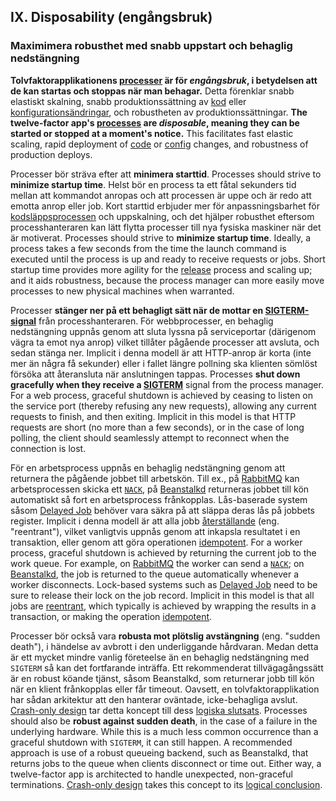 ## IX. Disposability (engångsbruk)
### Maximimera robusthet med snabb uppstart och behaglig nedstängning

**Tolvfaktorapplikationens [processer](./processes) är för *engångsbruk*, i betydelsen att de kan startas och stoppas när man behagar.** Detta förenklar snabb elastiskt skalning, snabb produktionssättning av [kod](./codebase) eller [konfigurationsändringar](./config), och robustheten av produktionssättningar.
**The twelve-factor app's [processes](./processes) are *disposable*, meaning they can be started or stopped at a moment's notice.**  This facilitates fast elastic scaling, rapid deployment of [code](./codebase) or [config](./config) changes, and robustness of production deploys.

Processer bör sträva efter att **minimera starttid**. 
Processes should strive to **minimize startup time**. Helst bör en process ta ett fåtal sekunders tid mellan att kommandot anropas och att processen är uppe och är redo att emotta anrop eller job. Kort starttid erbjuder mer för anpassningsbarhet för [kodsläppsprocessen](./build-release-run) och uppskalning, och det hjälper robusthet eftersom processhanteraren kan lätt flytta processer till nya fysiska maskiner när det är motiverat.
Processes should strive to **minimize startup time**.  Ideally, a process takes a few seconds from the time the launch command is executed until the process is up and ready to receive requests or jobs.  Short startup time provides more agility for the [release](./build-release-run) process and scaling up; and it aids robustness, because the process manager can more easily move processes to new physical machines when warranted.

Processer **stänger ner på ett behagligt sätt när de mottar en [SIGTERM-signal](http://en.wikipedia.org/wiki/SIGTERM)** från processhanteraren. För webbprocesser, en behaglig nedstängning uppnås genom att sluta lyssna på serviceportar (därigenom vägra ta emot nya anrop) vilket tillåter pågående processer att avsluta, och sedan stänga ner. Implicit i denna modell är att HTTP-anrop är korta (inte mer än några få sekunder) eller i fallet längre pollning ska klienten sömlöst försöka att återansluta när anslutningen tappas.
Processes **shut down gracefully when they receive a [SIGTERM](http://en.wikipedia.org/wiki/SIGTERM)** signal from the process manager.  For a web process, graceful shutdown is achieved by ceasing to listen on the service port (thereby refusing any new requests), allowing any current requests to finish, and then exiting.  Implicit in this model is that HTTP requests are short (no more than a few seconds), or in the case of long polling, the client should seamlessly attempt to reconnect when the connection is lost.

För en arbetsprocess uppnås en behaglig nedstängning genom att returnera the pågående jobbet till arbetskön. Till ex., på [RabbitMQ](http://www.rabbitmq.com/) kan arbetsprocessen skicka ett [`NACK`](http://www.rabbitmq.com/amqp-0-9-1-quickref.html#basic.nack), på [Beanstalkd](https://beanstalkd.github.io) returneras jobbet till kön automatiskt så fort en arbetsprocess frånkopplas. Lås-baserade system såsom [Delayed Job](https://github.com/collectiveidea/delayed_job#readme) behöver vara säkra på att släppa deras lås på jobbets register. Implicit i denna modell är att alla jobb [återställande](http://en.wikipedia.org/wiki/Reentrant_%28subroutine%29) (eng. "reentrant"), vilket vanligtvis uppnås genom att inkapsla resultatet i en transaktion, eller genom att göra operationen [idempotent](http://en.wikipedia.org/wiki/Idempotence).
For a worker process, graceful shutdown is achieved by returning the current job to the work queue.  For example, on [RabbitMQ](http://www.rabbitmq.com/) the worker can send a [`NACK`](http://www.rabbitmq.com/amqp-0-9-1-quickref.html#basic.nack); on [Beanstalkd](https://beanstalkd.github.io), the job is returned to the queue automatically whenever a worker disconnects.  Lock-based systems such as [Delayed Job](https://github.com/collectiveidea/delayed_job#readme) need to be sure to release their lock on the job record.  Implicit in this model is that all jobs are [reentrant](http://en.wikipedia.org/wiki/Reentrant_%28subroutine%29), which typically is achieved by wrapping the results in a transaction, or making the operation [idempotent](http://en.wikipedia.org/wiki/Idempotence).

Processer bör också vara **robusta mot plötslig avstängning** (eng. "sudden death"), i händelse av avbrott i den underliggande hårdvaran. Medan detta är ett mycket mindre vanlig företeelse än en behaglig nedstängning med `SIGTERM` så kan det fortfarande inträffa. Ett rekommenderat tillvägagångssätt är en robust köande tjänst, såsom Beanstalkd, som returnerar jobb till kön när en klient frånkopplas eller får timeout. Oavsett, en tolvfaktorapplikation har sådan arkitektur att den hanterar oväntade, icke-behagliga avslut. [Crash-only design](http://lwn.net/Articles/191059/) tar detta koncept till dess [logiska slutsats](http://docs.couchdb.org/en/latest/intro/overview.html).
Processes should also be **robust against sudden death**, in the case of a failure in the underlying hardware.  While this is a much less common occurrence than a graceful shutdown with `SIGTERM`, it can still happen.  A recommended approach is use of a robust queueing backend, such as Beanstalkd, that returns jobs to the queue when clients disconnect or time out.  Either way, a twelve-factor app is architected to handle unexpected, non-graceful terminations.  [Crash-only design](http://lwn.net/Articles/191059/) takes this concept to its [logical conclusion](http://docs.couchdb.org/en/latest/intro/overview.html).
